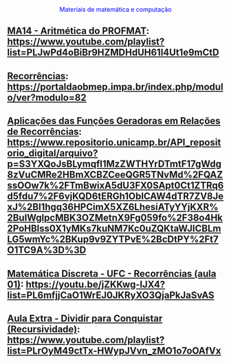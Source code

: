 <div style="text-align: center; color: blue;"> Materiais de matemática e computação </div>

## <u>MA14 - Aritmética do PROFMAT</u>: https://www.youtube.com/playlist?list=PLJwPd4oBiBr9HZMDHdUH61l4Ut1e9mCtD

## <u>Recorrências</u>: https://portaldaobmep.impa.br/index.php/modulo/ver?modulo=82

## <u>Aplicações das Funções Geradoras em Relações de Recorrências</u>: https://www.repositorio.unicamp.br/API_repositorio_digital/arquivo?p=S3YXQoJsBLymqfI1MzZWTHYrDTmtF17gWdg8zVuCMRe2HBmXCBZCeeQGR5TNvMd%2FQAZssOOw7k%2FTmBwixA5dU3FX0SApt0Ct1ZTRq6d5fdu7%2F6vjKQD6tERGh1ObICAW4dTR7ZV8JexJ%2Bl1hgq36HPCimX5XZ6LhesiATyYYjKXR%2BuIWglpcMBK3OZMetnX9Fg059fo%2F38o4Hk2PoHBlss0X1yMKs7kuNM7Kc0uZQKtaWJICBLmLG5wmYc%2BKup9v9ZYTPvE%2BcDtPY%2Ft7O1TC9A%3D%3D

## <u>Matemática Discreta - UFC - Recorrências (aula 01)</u>: https://youtu.be/jZKKwg-lJX4?list=PL6mfjjCaO1WrEJ0JKRyXO3QjaPkJaSvAS

## <u>Aula Extra - Dividir para Conquistar (Recursividade)</u>: https://www.youtube.com/playlist?list=PLrOyM49ctTx-HWypJVvn_zMO1o7oOAfVx
